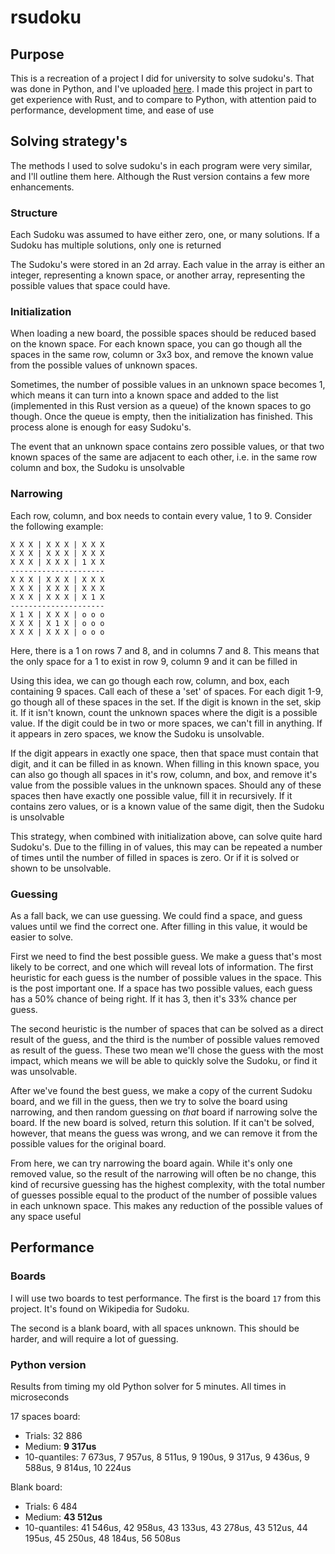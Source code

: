 # rsudoku

## Purpose

This is a recreation of a project I did for university to solve sudoku's.
That was done in Python, and I've uploaded
[here](https://github.com/VoltRadar/python-sudoku-solver).
I made this project in part to get experience with Rust, and to compare to
Python, with attention paid to performance, development time, and ease of
use

## Solving strategy's

The methods I used to solve sudoku's in each program were very similar, and
I'll outline them here. Although the Rust version contains a few more
enhancements.

### Structure

Each Sudoku was assumed to have either zero, one, or many solutions. If a
Sudoku has multiple solutions, only one is returned

The Sudoku's were stored in an 2d array. Each value in the array is either
an integer, representing a known space, or another array, representing the
possible values that space could have.

### Initialization

When loading a new board, the possible spaces should be reduced based on
the known space. For each known space, you can go though all the spaces in
the same row, column or 3x3 box, and remove the known value from the
possible values of unknown spaces.

Sometimes, the number of possible values in an unknown space becomes 1,
which means it can turn into a known space and added to the list
(implemented in this Rust version as a queue) of the known spaces to go
though. Once the queue is empty, then the initialization has finished.
This process alone is enough for easy Sudoku's.

The event that an unknown space contains zero possible values, or that two
known spaces of the same are adjacent to each other, i.e. in the same row
column and box, the Sudoku is unsolvable

### Narrowing

Each row, column, and box needs to contain every value, 1 to 9. Consider
the following example:

```
X X X | X X X | X X X
X X X | X X X | X X X
X X X | X X X | 1 X X
---------------------
X X X | X X X | X X X
X X X | X X X | X X X
X X X | X X X | X 1 X 
---------------------
X 1 X | X X X | o o o
X X X | X 1 X | o o o 
X X X | X X X | o o o
```

Here, there is a 1 on rows 7 and 8, and in columns 7 and 8. This means
that the only space for a 1 to exist in row 9, column 9 and it can be
filled in

Using this idea, we can go though each row, column, and box, each
containing 9 spaces. Call each of these a 'set' of spaces. For each digit
1-9, go though all of these spaces in the set. If the digit is known in
the set, skip it. If it isn't known, count the unknown spaces where the
digit is a possible value. If the digit could be in two or more spaces,
we can't fill in anything. If it appears in zero spaces, we know the
Sudoku is unsolvable.

If the digit appears in exactly one space, then that space must contain
that digit, and it can be filled in as known. When filling in this known
space, you can also go though all spaces in it's row, column, and box, and
remove it's value from the possible values in the unknown spaces. Should
any of these spaces then have exactly one possible value, fill it in
recursively. If it contains zero values, or is a known value of the same
digit, then the Sudoku is unsolvable

This strategy, when combined with initialization above, can solve quite
hard Sudoku's. Due to the filling in of values, this may can be repeated a
number of times until the number of filled in spaces is zero. Or if it is
solved or shown to be unsolvable.

### Guessing

As a fall back, we can use guessing. We could find a space, and guess
values until we find the correct one. After filling in this value, it
would be easier to solve.

First we need to find the best possible guess. We make a guess that's most
likely to be correct, and one which will reveal lots of information. The
first heuristic for each guess is the number of possible values in the
space. This is the post important one. If a space has two possible values,
each guess has a 50% chance of being right. If it has 3, then it's 33%
chance per guess.

The second heuristic is the number of spaces that can be solved as a
direct result of the guess, and the third is the number of possible values
removed as result of the guess. These two mean we'll chose the guess with
the most impact, which means we will be able to quickly solve the Sudoku,
or find it was unsolvable. 

After we've found the best guess, we make a copy of the current Sudoku
board, and we fill in the guess, then we try to solve the board using
narrowing, and then random guessing on *that* board if narrowing solve the
board. If the new board is solved, return this solution. If it can't be
solved, however, that means the guess was wrong, and we can remove it from
the possible values for the original board.

From here, we can try narrowing the board again. While it's only one
removed value, so the result of the narrowing will often be no change, this
kind of recursive guessing has the highest complexity, with the total
number of guesses possible equal to the product of the number of possible
values in each unknown space. This makes any reduction of the possible
values of any space useful

## Performance

### Boards

I will use two boards to test performance. The first is the board `17`
from this project. It's found on Wikipedia for Sudoku.

The second is a blank board, with all spaces unknown. This should be
harder, and will require a lot of guessing.

### Python version


Results from timing my old Python solver for 5 minutes. All times in microseconds


17 spaces board:
- Trials: 32 886
- Medium: **9 317us**
- 10-quantiles: 7 673us, 7 957us, 8 511us, 9 190us, 9 317us, 9 436us,
9 588us, 9 814us, 10 224us

Blank board:
- Trials: 6 484
- Medium: **43 512us**
- 10-quantiles: 41 546us, 42 958us, 43 133us, 43 278us, 43 512us,
44 195us, 45 250us, 48 184us, 56 508us
